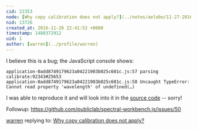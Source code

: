 ```yaml
---
cid: 22353
node: [Why copy calibration does not apply?](../notes/aelobo/11-27-2016/why-copy-calibration-does-not-apply)
nid: 13726
created_at: 2016-11-28 22:41:52 +0000
timestamp: 1480372912
uid: 1
author: [warren](../profile/warren)
---
```


I believe this is a bug; the JavaScript console shows:

```
application-0add8749179623a04221903b025c601c.js:57 parsing calibrate:92343#25653
application-0add8749179623a04221903b025c601c.js:58 Uncaught TypeError: Cannot read property 'wavelength' of undefined(…)
```

I was able to reproduce it and will look into it in the [source code](https://github.com/publiclab/spectral-workbench.js) -- sorry! 

Followup: https://github.com/publiclab/spectral-workbench.js/issues/50

[warren](../profile/warren) replying to: [Why copy calibration does not apply?](../notes/aelobo/11-27-2016/why-copy-calibration-does-not-apply)

